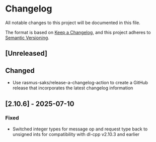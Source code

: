 # Changelog

All notable changes to this project will be documented in this file.

The format is based on [Keep a Changelog](https://keepachangelog.com/en/1.1.0/),
and this project adheres to [Semantic Versioning](https://semver.org/spec/v2.0.0.html).

## [Unreleased]

## Changed

- Use rasmus-saks/release-a-changelog-action to create a GitHub release that incorporates the latest changelog information

## [2.10.6] - 2025-07-10

### Fixed

- Switched integer types for message op and request type back to unsigned ints for compatibility with dl-cpp v2.10.3 and earlier
